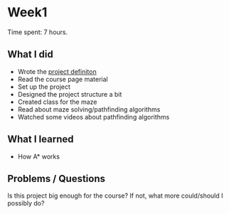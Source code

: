 # Week1 

Time spent:  7 hours. 

## What I did
- Wrote the [project definiton](https://github.com/lehtoneo/Mazesolver/blob/master/documentation/project_definition.md)
- Read the course page material
- Set up the project
- Designed the project structure a bit
- Created class for the maze
- Read about maze solving/pathfinding algorithms
- Watched some videos about pathfinding algorithms
## What I learned
- How A* works 
## Problems / Questions 
Is this project big enough for the course? If not, what more could/should I possibly do?



